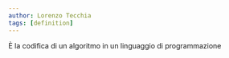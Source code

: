 ```yaml
---
author: Lorenzo Tecchia
tags: [definition]
---
```

È la codifica di un algoritmo in un linguaggio di programmazione